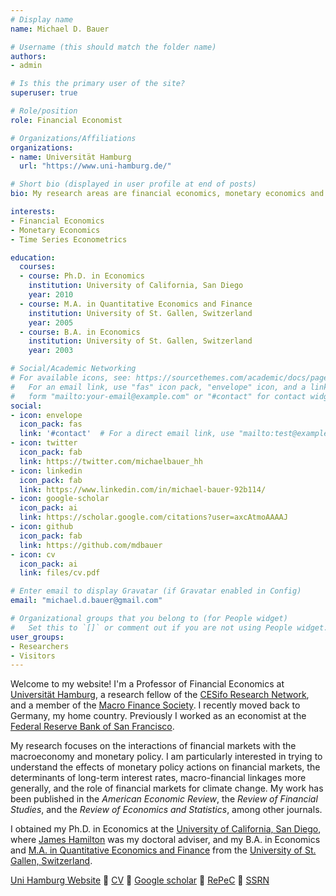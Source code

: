 ```yaml
---
# Display name
name: Michael D. Bauer

# Username (this should match the folder name)
authors:
- admin

# Is this the primary user of the site?
superuser: true

# Role/position
role: Financial Economist

# Organizations/Affiliations
organizations:
- name: Universität Hamburg
  url: "https://www.uni-hamburg.de/"

# Short bio (displayed in user profile at end of posts)
bio: My research areas are financial economics, monetary economics and time series econometrics.

interests:
- Financial Economics
- Monetary Economics
- Time Series Econometrics

education:
  courses:
  - course: Ph.D. in Economics
    institution: University of California, San Diego
    year: 2010
  - course: M.A. in Quantitative Economics and Finance
    institution: University of St. Gallen, Switzerland
    year: 2005
  - course: B.A. in Economics
    institution: University of St. Gallen, Switzerland
    year: 2003

# Social/Academic Networking
# For available icons, see: https://sourcethemes.com/academic/docs/page-builder/#icons
#   For an email link, use "fas" icon pack, "envelope" icon, and a link in the
#   form "mailto:your-email@example.com" or "#contact" for contact widget.
social:
- icon: envelope
  icon_pack: fas
  link: '#contact'  # For a direct email link, use "mailto:test@example.org".
- icon: twitter
  icon_pack: fab
  link: https://twitter.com/michaelbauer_hh
- icon: linkedin
  icon_pack: fab
  link: https://www.linkedin.com/in/michael-bauer-92b114/
- icon: google-scholar
  icon_pack: ai
  link: https://scholar.google.com/citations?user=axcAtmoAAAAJ
- icon: github
  icon_pack: fab
  link: https://github.com/mdbauer
- icon: cv
  icon_pack: ai
  link: files/cv.pdf

# Enter email to display Gravatar (if Gravatar enabled in Config)
email: "michael.d.bauer@gmail.com"

# Organizational groups that you belong to (for People widget)
#   Set this to `[]` or comment out if you are not using People widget.
user_groups:
- Researchers
- Visitors
---
```


Welcome to my website! I'm a Professor of Financial Economics at [Universität
Hamburg](https://www.uni-hamburg.de/), a research fellow of the [CESifo Research
Network](https://www.cesifo.org/), and a member of the [Macro Finance
Society](https://macrofinancesociety.org/). I recently moved back to Germany, my
home country. Previously I worked as an economist at the [Federal Reserve Bank
of San Francisco](https://frbsf.org/).

My research focuses on the interactions of financial markets with the
macroeconomy and monetary policy. I am particularly interested in trying to
understand the effects of monetary policy actions on financial markets, the
determinants of long-term interest rates, macro-financial linkages more
generally, and the role of financial markets for climate change. My work has
been published in the *American
Economic Review*, the *Review of Financial Studies*, and the *Review of
Economics and Statistics*, among other journals.

I obtained my Ph.D. in Economics at the [University of California, San
Diego](https://economics.ucsd.edu/), where [James
Hamilton](http://econweb.ucsd.edu/~jhamilton/) was my doctoral adviser, and my
B.A. in Economics and [M.A. in Quantitative Economics and Finance](https://www.unisg.ch/en/studium/master/quantitativeeconomicsandfinance/) from the
[University of St. Gallen,
Switzerland](https://www.unisg.ch/).

[Uni Hamburg Website](https://www.wiso.uni-hamburg.de/en/fachbereich-vwl/professuren/bauer.html) :small_blue_diamond: 
[CV](files/cv.pdf) :small_blue_diamond:
[Google scholar](https://scholar.google.com/citations?user=axcAtmoAAAAJ) :small_blue_diamond:
[RePeC](https://ideas.repec.org/f/pba824.html) :small_blue_diamond:
[SSRN](https://papers.ssrn.com/sol3/cf_dev/AbsByAuth.cfm?per_id=1037079)

<!-- [SF Fed page](https://www.frbsf.org/economic-research/economists/michael-bauer/) :small_blue_diamond: -->
